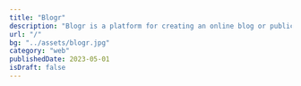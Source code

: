 ```yaml
---
title: "Blogr"
description: "Blogr is a platform for creating an online blog or publication"
url: "/"
bg: "../assets/blogr.jpg"
category: "web"
publishedDate: 2023-05-01
isDraft: false
---
```

